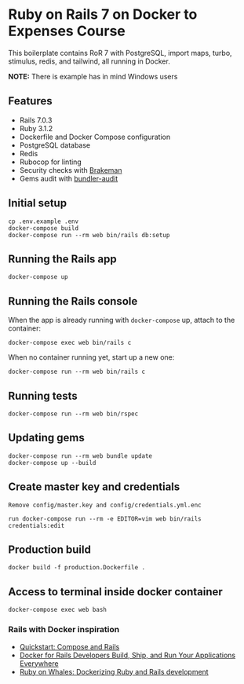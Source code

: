 # Ruby on Rails 7 on Docker to Expenses Course

This boilerplate contains RoR 7 with PostgreSQL, import maps, turbo, stimulus, redis, and tailwind, all running in Docker.

**NOTE:** There is example has in mind Windows users

## Features
* Rails 7.0.3
* Ruby 3.1.2
* Dockerfile and Docker Compose configuration
* PostgreSQL database
* Redis
* Rubocop for linting
* Security checks with [Brakeman](https://github.com/presidentbeef/brakeman)
* Gems audit with [bundler-audit](https://github.com/rubysec/bundler-audit)

## Initial setup
```
cp .env.example .env
docker-compose build
docker-compose run --rm web bin/rails db:setup
```

## Running the Rails app
```
docker-compose up
```

## Running the Rails console
When the app is already running with `docker-compose` up, attach to the container:
```
docker-compose exec web bin/rails c
```

When no container running yet, start up a new one:
```
docker-compose run --rm web bin/rails c
```

## Running tests
```
docker-compose run --rm web bin/rspec
```

## Updating gems
```
docker-compose run --rm web bundle update
docker-compose up --build
```

## Create master key and credentials
```
Remove config/master.key and config/credentials.yml.enc

run docker-compose run --rm -e EDITOR=vim web bin/rails credentials:edit
```

## Production build
```
docker build -f production.Dockerfile .
```

## Access to terminal inside docker container
```
docker-compose exec web bash
```

### Rails with Docker inspiration
* [Quickstart: Compose and Rails](https://docs.docker.com/compose/rails/)
* [Docker for Rails Developers
Build, Ship, and Run Your Applications Everywhere](https://pragprog.com/titles/ridocker/docker-for-rails-developers/)
* [Ruby on Whales:
Dockerizing Ruby and Rails development](https://evilmartians.com/chronicles/ruby-on-whales-docker-for-ruby-rails-development)
